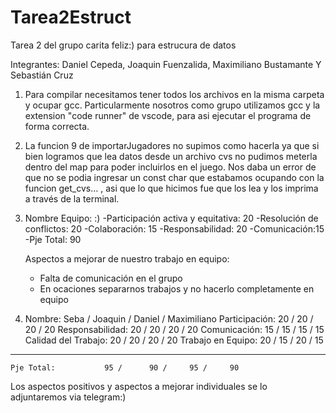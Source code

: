 # Tarea2Estruct
Tarea 2 del grupo carita feliz:) para estrucura de datos 

Integrantes: Daniel Cepeda, Joaquin Fuenzalida, Maximiliano Bustamante Y Sebastián Cruz 


1. Para compilar necesitamos tener todos los archivos en la misma carpeta y ocupar gcc. Particularmente nosotros como grupo utilizamos gcc y la extension "code runner" de vscode, para asi ejecutar el programa de forma correcta.

2. La funcion 9 de importarJugadores no supimos como hacerla ya que si bien logramos que lea datos desde un archivo cvs no pudimos meterla dentro del map para poder incluirlos en el juego. Nos daba un error de que no se podia ingresar un const char que estabamos ocupando con la funcion get_cvs… , asi que lo que hicimos fue que los lea y los imprima a través de la terminal.

3. Nombre Equipo: :)
   -Participación activa y equitativa: 20
   -Resolución de conflictos: 20
   -Colaboración: 15
   -Responsabilidad: 20
   -Comunicación:15
   -Pje Total: 90
   
   Aspectos a mejorar de nuestro trabajo en equipo:
   - Falta de comunicación en el grupo
   - En ocaciones separarnos trabajos y no hacerlo completamente en equipo
  
4.  Nombre:            Seba / Joaquin / Daniel / Maximiliano
    Participación:       20 /      20 /     20 /     20 
    Responsabilidad:     20 /      20 /     20 /     20 
    Comunicación:        15 /      15 /     15 /     15 
    Calidad del Trabajo: 20 /      20 /     20 /     20
    Trabajo en Equipo:   20 /      15 /     20 /     15 
   -------------------------------------------------------------
    Pje Total:           95 /      90 /     95 /     90 
   
   Los aspectos positivos y aspectos a mejorar individuales se lo adjuntaremos via telegram:)

